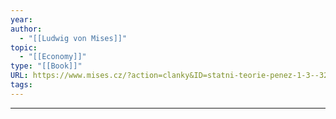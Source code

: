 ```yaml
---
year: 
author:
  - "[[Ludwig von Mises]]"
topic:
  - "[[Economy]]"
type: "[[Book]]"
URL: https://www.mises.cz/?action=clanky&ID=statni-teorie-penez-1-3--322.aspx
tags:
---
```

****